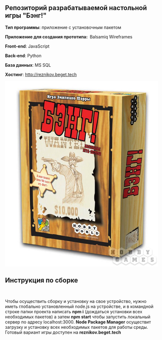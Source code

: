 ## Репозиторий разрабатываемой настольной игры "Бэнг!"

<b>Тип программы</b>: приложение с установочным пакетом

<b>Приложение для создания прототипа: </b> Balsamiq Wireframes

<b>Front-end</b>: JavaScript

<b>Back-end</b>: Python

<b>База данных</b>: MS SQL

<b>Хостинг</b>: http://reznikov.beget.tech

![Бэнг](https://github.com/xex238/Bang/blob/master/backend/Изображения/Bang.jpg?raw=true)
</br>
<h2>Инструкция по сборке</h2>
</br>
<p>Чтобы осуществить сборку и установку на свое устройство, нужно иметь глобально установленный node.js на устройстве, и в командной строке папки проекта написать <b>npm i</b> (дождаться установки всех необходимых пакетов) а затем <b>npm start</b> чтобы запустить локальный сервер по адресу localhost:3000. <b>Node Package Manager</b> осуществит загрузку и установку всех необходимых пакетов для работы среды.
Готовый вариант игры доступен на <b>reznikov.beget.tech</b></p>



